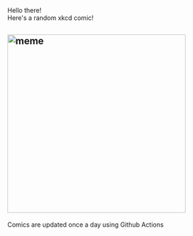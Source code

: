 Hello there! <br>Here's a random xkcd comic!<br>
## <img src="https://imgs.xkcd.com/comics/vacuum.png" alt="meme" width="400"/><br>
Comics are updated once a day using Github Actions